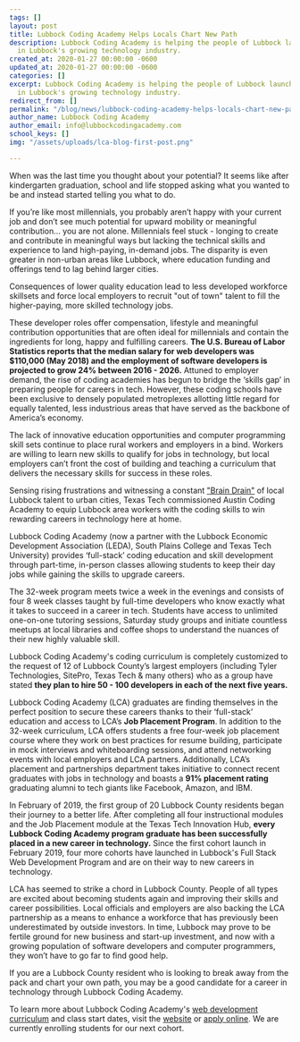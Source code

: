 ```yaml
---
tags: []
layout: post
title: Lubbock Coding Academy Helps Locals Chart New Path
description: Lubbock Coding Academy is helping the people of Lubbock launch new careers
  in Lubbock's growing technology industry.
created_at: 2020-01-27 00:00:00 -0600
updated_at: 2020-01-27 00:00:00 -0600
categories: []
excerpt: Lubbock Coding Academy is helping the people of Lubbock launch new careers
  in Lubbock's growing technology industry.
redirect_from: []
permalink: "/blog/news/lubbock-coding-academy-helps-locals-chart-new-path/"
author_name: Lubbock Coding Academy
author_email: info@lubbockcodingacademy.com
school_keys: []
img: "/assets/uploads/lca-blog-first-post.png"

---
```


When was the last time you thought about your potential? It seems like after kindergarten graduation, school and life stopped asking what you wanted to be and instead started telling you what to do.

If you’re like most millennials, you probably aren’t happy with your current job and don’t see much potential for upward mobility or meaningful contribution… you are not alone. Millennials feel stuck - longing to create and contribute in meaningful ways but lacking the technical skills and experience to land high-paying, in-demand jobs. The disparity is even greater in non-urban areas like Lubbock, where education funding and offerings tend to lag behind larger cities.

Consequences of lower quality education lead to less developed workforce skillsets and force local employers to recruit "out of town" talent to fill the higher-paying, more skilled technology jobs.

These developer roles offer compensation, lifestyle and meaningful contribution opportunities that are often ideal for millennials and contain the ingredients for long, happy and fulfilling careers. **The U.S. Bureau of Labor Statistics reports that the median salary for web developers was $110,000 (May 2018) and the employment of software developers is projected to grow 24% between 2016 - 2026.** Attuned to employer demand, the rise of coding academies has begun to bridge the ‘skills gap’ in preparing people for careers in tech. However, these coding schools have been exclusive to densely populated metroplexes allotting little regard for equally talented, less industrious areas that have served as the backbone of America’s economy.

The lack of innovative education opportunities and computer programming skill sets continue to place rural workers and employers in a bind. Workers are willing to learn new skills to qualify for jobs in technology, but local employers can’t front the cost of building and teaching a curriculum that delivers the necessary skills for success in these roles.

Sensing rising frustrations and witnessing a constant ["Brain Drain"](https://www.listenmoneymatters.com/what-is-brain-drain/) of local Lubbock talent to urban cities, Texas Tech commissioned Austin Coding Academy to equip Lubbock area workers with the coding skills to win rewarding careers in technology here at home.

Lubbock Coding Academy (now a partner with the Lubbock Economic Development Association (LEDA), South Plains College and Texas Tech University) provides ‘full-stack’ coding education and skill development through part-time, in-person classes allowing students to keep their day jobs while gaining the skills to upgrade careers.

The 32-week program meets twice a week in the evenings and consists of four 8 week classes taught by full-time developers who know exactly what it takes to succeed in a career in tech. Students have access to unlimited one-on-one tutoring sessions, Saturday study groups and initiate countless meetups at local libraries and coffee shops to understand the nuances of their new highly valuable skill.

Lubbock Coding Academy's coding curriculum is completely customized to the request of 12 of Lubbock County’s largest employers (including Tyler Technologies, SitePro, Texas Tech & many others) who as a group have stated **they plan to hire 50 - 100 developers in each of the next five years.**

Lubbock Coding Academy (LCA) graduates are finding themselves in the perfect position to secure these careers thanks to their ‘full-stack’ education and access to LCA’s **Job Placement Program**. In addition to the 32-week curriculum, LCA offers students a free four-week job placement course where they work on best practices for resume building, participate in mock interviews and whiteboarding sessions, and attend networking events with local employers and LCA partners. Additionally, LCA’s placement and partnerships department takes initiative to connect recent graduates with jobs in technology and boasts a **91% placement rating** graduating alumni to tech giants like Facebook, Amazon, and IBM.

In February of 2019, the first group of 20 Lubbock County residents began their journey to a better life. After completing all four instructional modules and the Job Placement module at the Texas Tech Innovation Hub, **every Lubbock Coding Academy program graduate has been successfully placed in a new career in technology.** Since the first cohort launch in February 2019, four more cohorts have launched in Lubbock's Full Stack Web Development Program and are on their way to new careers in technology.

LCA has seemed to strike a chord in Lubbock County. People of all types are excited about becoming students again and improving their skills and career possibilities. Local officials and employers are also backing the LCA partnership as a means to enhance a workforce that has previously been underestimated by outside investors. In time, Lubbock may prove to be fertile ground for new business and start-up investment, and now with a growing population of software developers and computer programmers, they won’t have to go far to find good help.

If you are a Lubbock County resident who is looking to break away from the pack and chart your own path, you may be a good candidate for a career in technology through Lubbock Coding Academy.

To learn more about Lubbock Coding Academy's [web development curriculum](https://lubbockcodingacademy.com/web-dev/) and class start dates, visit the [website](https://lubbockcodingacademy.com/) or [apply online](https://austincodingacademy.com/apply/). We are currently enrolling students for our next cohort.